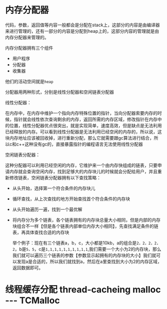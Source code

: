 # 内存分配器

代码，参数，返回值等内容一般都会是分配在stack上，这部分的内容是由编译器来进行管理的，还有一部分的内容是分配到heap上的，这部分内容的管理就是由内存分配器来管理的。

内存分配器拥有三个组件

- 用户程序
- 分配器
- 收集器

他们的活动空间就是`heap`

分配器用两种形式，分别是线性分配器和空闲链表分配器

线性分配器：

在内存中，在内存中维护一个指向内存特殊位置的指针，当向分配器索要内存的时候，指针就会线性依次查询剩余的内存，返回所需的内存区域，修改指针在内存中的位置，线性分配器优点很突出，就是实现简单，速度高效，但是缺点是无法利用已经释放的内存。可以看到线性分配器是无法利用已经空闲的内存的，所以说，这块内存地址应该被回收掉，进行重新分配，那么它就需要跟gc算法进行结合，所以c和c++这种没有gc的，直接暴露指针的编程语言无法使用线性分配器

空闲链表分配器：

这种分配器可以利用已经空闲的内存，它维护来一个由内存快组成的链表，只要申请内存就会查询空闲内存，找到足够大的内存块儿的时候就会分配给用户，并且重新修改链表，空闲链表分配器拥有以下查找策略：

- 从头开始，选择第一个符合条件的内存块儿

- 循环查找，从上次查找的地方开始查找首个符合条件的内存块

- 从头开始遍历一遍，找到一个最优解

- 将内存分为多个链表，各个链表拥有的内存块总量大小相同，但是内部的内存块组合不一样【但是各个链表内部单位内存大小相同】，先查找满足条件的链表，再具体查找合适的内存块

    举个例子：现在有三个链表a，b，c，大小都是10kb，a的组合是`2，2，2，2，2`，b是`5，5`，c是`1,1,1,1,1,1,1,1,1,1`,我们需要一个大小为2的内存块，那么我们就可以遍历三个链表的参数【参数显示起拥有的内存块的大小】我们就可以发现a是合适的，所以我们就找到a，然后在a里查找到大小为2的内存区域，返回数据即可。

# 线程缓存分配 thread-cacheing malloc ---  TCMalloc



